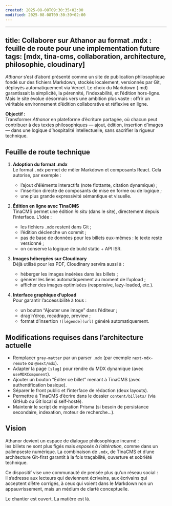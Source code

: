 ```yaml
---
created: 2025-08-08T09:30:35+02:00
modified: 2025-08-08T09:30:39+02:00
---
```


---
title: Collaborer sur Athanor au format .mdx : feuille de route pour une implementation future
tags: [mdx, tina-cms, collaboration, architecture, philosophie, cloudinary]
---

*Athanor* s’est d’abord présenté comme un site de publication philosophique fondé sur des fichiers Markdown, stockés localement, versionnés par Git, déployés automatiquement via Vercel. Le choix du Markdown (.md) garantissait la simplicité, la pérennité, l’indexabilité, et l’édition hors-ligne. Mais le site évolue désormais vers une ambition plus vaste : offrir un véritable environnement d’édition collaborative et réflexive en ligne.

**Objectif :**  
Transformer *Athanor* en plateforme d’écriture partagée, où chacun peut contribuer à des textes philosophiques — ajout, édition, insertion d’images — dans une logique d’hospitalité intellectuelle, sans sacrifier la rigueur technique.

## Feuille de route technique

1. **Adoption du format .mdx**  
   Le format `.mdx` permet de mêler Markdown et composants React. Cela autorise, par exemple :
   - l’ajout d’éléments interactifs (note flottante, citation dynamique) ;
   - l’insertion directe de composants de mise en forme ou de logique ;
   - une plus grande expressivité sémantique et visuelle.

2. **Édition en ligne avec TinaCMS**  
   TinaCMS permet une édition *in situ* (dans le site), directement depuis l’interface. L’idée :
   - les fichiers `.mdx` restent dans Git ;
   - l’édition déclenche un commit ;
   - pas de base de données pour les billets eux-mêmes : le texte reste versionné ;
   - on conserve la logique de build static + API ISR.

3. **Images hébergées sur Cloudinary**  
   Déjà utilisé pour les PDF, Cloudinary servira aussi à :
   - héberger les images insérées dans les billets ;
   - générer les liens automatiquement au moment de l’upload ;
   - afficher des images optimisées (responsive, lazy-loaded, etc.).

4. **Interface graphique d’upload**  
   Pour garantir l’accessibilité à tous :
   - un bouton “Ajouter une image” dans l’éditeur ;
   - drag’n’drop, recadrage, preview ;
   - format d’insertion `![légende](url)` généré automatiquement.

## Modifications requises dans l’architecture actuelle

- Remplacer `gray-matter` par un parser `.mdx` (par exemple `next-mdx-remote` ou `@next/mdx`).
- Adapter la page `[slug]` pour rendre du MDX dynamique (avec `useMDXComponent`).
- Ajouter un bouton “Éditer ce billet” menant à TinaCMS (avec authentification basique).
- Séparer le front public et l’interface de rédaction (deux layouts).
- Permettre à TinaCMS d’écrire dans le dossier `content/billets/` (via GitHub ou Git local si self-hosté).
- Maintenir le script de migration Prisma (si besoin de persistance secondaire, indexation, moteur de recherche…).

## Vision

Athanor devient un espace de dialogue philosophique incarné :  
les billets ne sont plus figés mais *exposés à l’altération*, comme dans un palimpseste numérique. La combinaison de `.mdx`, de TinaCMS et d’une architecture Git-first garantit à la fois traçabilité, ouverture et sobriété technique.

Ce dispositif vise une communauté de pensée plus qu’un réseau social :  
il s’adresse aux lecteurs qui deviennent écrivains, aux écrivains qui acceptent d’être corrigés, à ceux qui voient dans le Markdown non un appauvrissement, mais un médium de clarté conceptuelle.

Le chantier est ouvert. La matière est là.

